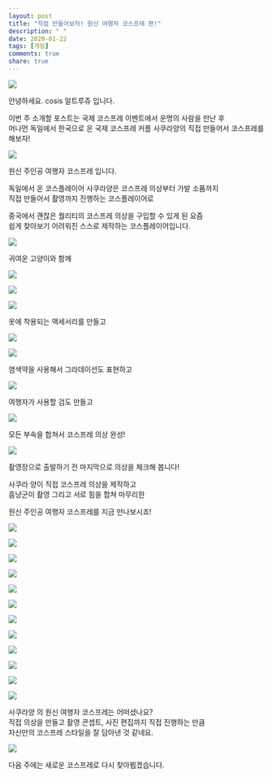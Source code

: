 ```yaml
---
layout: post
title: "직접 만들어보자! 원신 여행자 코스프레 편!"
description: " "
date: 2020-01-22
tags: [게임]
comments: true
share: true
---
```



![](https://post-phinf.pstatic.net/MjAyMTAxMThfMjc1/MDAxNjEwOTM5MzI5ODcx.8dKnuurdWWDWulFLoY0NlmYZJwbAEkfuTwe05i8YIMog.kyV1pefiY1m2y5WeJTTAd3ynYvAs0omtWNvYFRy-Tdwg.JPEG/DSC01315-haare2.jpg?type=w1200)

  
  
안녕하세요. cosis 알트루쥬 입니다.  
  
이번 주 소개할 포스트는 국제 코스프레 이벤트에서 운명의 사람을 만난 후  
머나먼 독일에서 한국으로 온 국제 코스프레 커플 사쿠라양의 직접 만들어서 코스프레를 해보자!  
  

![](https://post-phinf.pstatic.net/MjAyMTAxMTlfMjQy/MDAxNjEwOTk1MDA4NTA1.09m6mBFa4mC6rohKvSFga5xfLbX8jJLO-clxd1XqALEg.3Fi4OHURViFa4zh77YXRV0ykvMQSy-bczP6ybywWTi8g.JPEG/0da44105e1ff0e4331db25bdd61869f2aecf59f36d6529ddc6288695e96a11071f6ce7f97e22aefbb4591673e33bf2ca3d926d59bc01adffcfbb6895749482a69c1e20c3936a89c8e308d4b4c21267d19a8be28c34d1f13a460919c37de2119b.jpg?type=w1200)

  
원신 주인공 여행자 코스프레 입니다.  
  
  
독일에서 온 코스플레이어 사쿠라양은 코스프레 의상부터 가발 소품까지  
직접 만들어서 촬영까지 진행하는 코스플레이어로  
  
중국에서 괜찮은 퀄리티의 코스프레 의상을 구입할 수 있게 된 요즘  
쉽게 찾아보기 어려워진 스스로 제작하는 코스플레이어입니다.  
  

![](https://post-phinf.pstatic.net/MjAyMTAxMTlfMTgg/MDAxNjEwOTk1ODUyMjU2.lmtLN0LHm9L1H_tGxIYxV82jIXKQIN3GXQCVghLhzzAg.0Ax_ZTFrAq_HOr1fxuyTjweW1ZVsl2aqJO5F-EEIzvkg.JPEG/KakaoTalk_20210114_233425857.jpg?type=w1200)

  
귀여운 고양이와 함께

![](https://post-phinf.pstatic.net/MjAyMTAxMTlfMTA1/MDAxNjEwOTk1ODUyMjY1.XaoX2l9RtMgos77jXqNAwPZUChEWoE7h3wxxC1WXme4g.WKekbne_VCcujAir_pjLrgng3eqS5IzPUUMqF9uORfYg.JPEG/KakaoTalk_20210114_233434931.jpg?type=w1200)

![](https://post-phinf.pstatic.net/MjAyMTAxMTlfNzIg/MDAxNjEwOTk1ODUyMjY3.0h1E7dflP0MA0zGv8wtiW90z6f-7tsKQRAya4SLCeU0g.e8niW01-1Ge6mE9UyOX-UIuHwzNS-r9Ardb6t-ZSMDcg.JPEG/KakaoTalk_20210114_233440292.jpg?type=w1200)

![](https://post-phinf.pstatic.net/MjAyMTAxMTlfNDcg/MDAxNjEwOTk1OTIzODcz.lnKvaUKpV1c2yWqxjLlEMn4Nae2YBvJ7lN1B-_IjPdkg.Ah6mHyWFylEyP3oCQn-USldOiCgH69A57Xgg6qn85w8g.JPEG/KakaoTalk_20210114_233510106.jpg?type=w1200)

  
  
옷에 착용되는 액세서리를 만들고  
  

![](https://post-phinf.pstatic.net/MjAyMTAxMTlfNDAg/MDAxNjEwOTk1OTIzODY4.cV7htoMHkOEF5brfHubOq83qzR9G2ncyTlDKHRLNvYMg.2PsZSSbK8hP0b3jKTyyW-rNujSF3ucYSMRzf2IEV4TAg.JPEG/KakaoTalk_20210114_233413864.jpg?type=w1200)

![](https://post-phinf.pstatic.net/MjAyMTAxMTlfMTMw/MDAxNjEwOTk1OTIzODcy.hvyONugTfCnsRT3O1rfd888UuhJUO2SovQ09dfV3yQAg.LzpbK0bDzUAQTDw1lrbuw1syJPLkzAhMJN_epJ9a7Lcg.JPEG/KakaoTalk_20210114_233418996.jpg?type=w1200)

  
염색약을 사용해서 그라데이션도 표현하고  
  

![](https://post-phinf.pstatic.net/MjAyMTAxMTlfMTQx/MDAxNjEwOTk2MTI4Mjc3.lEDGF24ylYaa-SJSanWcCFizhC4tDK3GCLMdZgIg1ssg.xFHfYPpDCdpmt_Qd2giYytQcHL1HfWay8EtBa2Q_5Cog.JPEG/KakaoTalk_20210114_233516286.jpg?type=w1200)

  
여행자가 사용할 검도 만들고

![](https://post-phinf.pstatic.net/MjAyMTAxMTlfMjg2/MDAxNjEwOTk1OTc5NTIz.8GXkIAJyeGlcoU_6tpyEquqE7qVdBGhw1TbU_efC7Y4g.qxnlw8yIzlopyILvxMRdOsd-1-_5m9SC1qitlnyNhdUg.JPEG/KakaoTalk_20210114_233501461.jpg?type=w1200)

  
모든 부속을 합쳐서 코스프레 의상 완성!  

![](https://post-phinf.pstatic.net/MjAyMTAxMTlfMjQx/MDAxNjEwOTk2MTg4ODUz.umkIK8TENpN2Wj2meSh8-98vVVViRKjvZE0_O5ZdWJIg.ey9_5ZuPl_RT3XMqUl0p0cEZv9wEHWtgVCx-K1X8ErYg.JPEG/KakaoTalk_20210114_233522434.jpg?type=w1200)

촬영장으로 출발하기 전 마지막으로 의상을 체크해 봅니다!  
  
  
사쿠라 양이 직접 코스프레 의상을 제작하고  
흠냥군이 촬영 그리고 서로 힘을 합쳐 마무리한  
  
원신 주인공 여행자 코스프레를 지금 만나보시죠!  
  

![](https://post-phinf.pstatic.net/MjAyMTAxMThfMTcz/MDAxNjEwOTM5MzMwMTYz.EG5_FcdjjJuDZl81m_zCw5x4u236gDzXs8QqhtaIM3Ag.vfXTKLVqCXxU-YJ8GVlttQfrmDQ_ItcJkZDIULCHbhog.JPEG/DSC01320.jpg?type=w1200)

![](https://post-phinf.pstatic.net/MjAyMTAxMThfNyAg/MDAxNjEwOTM5MzI5ODY4.Z8Cu0yeC2RMZBSksVDQbNro8QW-7IDC_qLmQ4_edzQgg.5v0nzSB7aUvA-NEIUeNgUKAlWJqDmvx9Q0Pjrr9c-1Ug.JPEG/DSC01333-2.jpg?type=w1200)

![](https://post-phinf.pstatic.net/MjAyMTAxMThfNSAg/MDAxNjEwOTM5MzI5ODcy.3oOSEAWq7upxBObfoLdrWuGpUtKnKgw0lTS_LvhSJmUg.7NOek3faGTboNLLpy_yt-0RjtoDnrqjRRfHgegbr5Z0g.JPEG/DSC01414-2.jpg?type=w1200)

![](https://post-phinf.pstatic.net/MjAyMTAxMThfNDUg/MDAxNjEwOTM5MzI5ODY4.XpK27APljQosC0eeDVyOmWsNOabJGX6DlliwUZeb2nMg.hY8LYe1iZZrnetnZSiE6PA5nRQUGx-22mQrMIyRPz90g.JPEG/DSC01595-3.jpg?type=w1200)

![](https://post-phinf.pstatic.net/MjAyMTAxMThfMTA5/MDAxNjEwOTM5MzMwMTc5.jLWVoGfUMoMykm2tdHUKzlmQk4y6XxtpOak4IXhEFt4g.6ZULgOqwQmqqI9b_XdaXLU0-Z3f6Sw5bLAcG_bQZ_Cog.JPEG/DSC01600-6.jpg?type=w1200)

![](https://post-phinf.pstatic.net/MjAyMTAxMThfMTU2/MDAxNjEwOTM5MzMwMDY1.k52Ba2MpCJWUvTtXcdtaAc3PeP8KsMcSehLfBKboNPog.-n2JzEC7ifb0F2ApSyeaOdbN2L8I0z7ybP5GfJ4QWl4g.JPEG/DSC01662.jpg?type=w1200)

![](https://post-phinf.pstatic.net/MjAyMTAxMThfNDkg/MDAxNjEwOTM5MzMwMDk3.891qgmkQlFW0hBpgWDtXC2Iqk5w2lnMvtpaM6udgD3kg.bsOkINloF2r8E_Pd1_vWOiybjzLqeEV6omyqybeA42cg.JPEG/DSC01685-4.jpg?type=w1200)

![](https://post-phinf.pstatic.net/MjAyMTAxMThfMjAg/MDAxNjEwOTM5MzMwMTcx.wvX0eVHnHGbaAJVp3b-aOQ0c8cQ98WC5bKgXxCfcv0wg.lM7OalDnZnLnFP9GeG47OSUk97B1y00Ga48L5sgnRiEg.JPEG/DSC01704.jpg?type=w1200)

![](https://post-phinf.pstatic.net/MjAyMTAxMThfNCAg/MDAxNjEwOTM5MzMwMjU0.HCpa8bBIMbS35PqUl6COPzYfN6YWImlS0qivBXQmb64g.BA6Y5Ki_IqE8sKPZxpW5yl3UWXnzZ6J9nt-SMxtp6IUg.JPEG/DSC01705.jpg?type=w1200)

![](https://post-phinf.pstatic.net/MjAyMTAxMThfMTA2/MDAxNjEwOTM5MzMwMzA4.5R7Q7KN3KwX8BItI3lqsac2YLXMpiWouDza-Jf_IWTcg.NU-dVo9cuWO7FQfBgAMDScSVhZCs2YzZplHm_JrJh6cg.JPEG/DSC01711-0.jpg?type=w1200)

![](https://post-phinf.pstatic.net/MjAyMTAxMThfNTMg/MDAxNjEwOTM5MzMwMzQ1.Us6604w0YJ2YltkUD6bRvGZyUYq6nfRTKQ-5Wljln_Qg._RkaaXFKj8nlNuHbsOQzipv0o9PB0a2vV1OTbhU-m7Ag.JPEG/DSC01735.jpg?type=w1200)

![](https://post-phinf.pstatic.net/MjAyMTAxMThfMTM1/MDAxNjEwOTM5MzMwMzQz._MPKJMGmr3vkNArKtA5jeynMw2c1lKA6L34CgOUjLiUg.atPW85zAGVA-Cgn6KgTmyssEdBk_U2rSunMa4tYOnkkg.JPEG/DSC01793-3.jpg?type=w1200)

  
사쿠라양 의 원신 여행자 코스프레는 어떠셨나요?  
직접 의상을 만들고 촬영 콘셉트, 사진 편집까지 직접 진행하는 만큼  
자신만의 코스프레 스타일을 잘 담아낸 것 같네요.  

![](https://post-phinf.pstatic.net/MjAyMTAxMThfMTEx/MDAxNjEwOTM5MzMwMzgy.vsITUwEimNgY5GOWQuUaoRW6VFubpnTaG0g2YgftXmMg.nfKkk3gREdl1gU_DMnHrd-mLMNIhPgyNmaRt9_k69n8g.JPEG/DSC01837.jpg?type=w1200)

  
다음 주에는 새로운 코스프레로 다시 찾아뵙겠습니다.